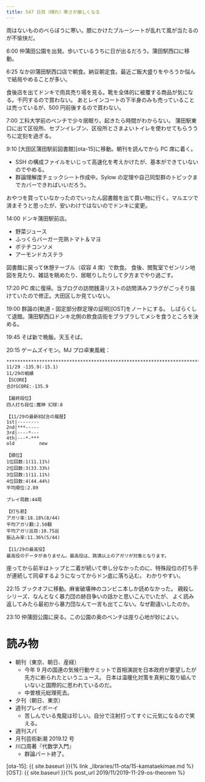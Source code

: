 ```yaml
---
title: 547 日目（晴れ）寒さが厳しくなる
---
```


雨はないもののべらぼうに寒い。膝にかけたブルーシートが乱れて風が当たるのが不愉快だ。

6:00 仲蒲田公園を出発。歩いているうちに日が出るだろう。蒲田駅西口に移動。

6:25 なか卯蒲田駅西口店で朝食。納豆朝定食。最近ご飯大盛りをやろうか悩んで結局やめることが多い。

食後店を出てドンキで雨具売り場を見る。靴を全体的に被覆する商品が気になる。千円するので買わない。
あとレインコートの下半身のみも売っていることは売っているが、500 円前後するので買わない。

7:00 工科大学前のベンチで少々居眠り。起きたら時間がわからない。
蒲田駅東口に出て区役所、セブンイレブン、区役所とさまよいトイレを使わせてもらううちに定刻を過ぎる。

9:10 [大田区蒲田駅前図書館][ota-15]に移動。朝刊を読んでから PC 席に着く。

* SSH の構成ファイルをいじって高速化を考えかけたが、基本ができていないのでやめる。
* 群論理解度チェックシート作成中。Sylow の定理や自己同型群のトピックまでカバーできればいいだろう。

おやつを買っていなかったのでいったん図書館を出て買い物に行く。マルエツで済まそうと思ったが、安いわけではないのでドンキに変更。

14:00 ドンキ蒲田駅前店。
* 野菜ジュース
* ふっくらバーガー完熟トマト＆マヨ
* ポテチコンソメ
* アーモンドカステラ

図書館に戻って休憩テーブル（収容 4 席）で飲食。
食後、閲覧室でゼンリン地図を見たり、雑誌を眺めたり、居眠りしたりして夕方までやり過ごす。

17:20 PC 席に復帰。当ブログの訪問銭湯リストの訪問済みフラグがごっそり抜けていたので修正。大田区しか見ていない。

19:00 群論の[軌道・固定部分群定理の証明][OST]をノートにする。
しばらくして退館。蒲田駅西口ドンキ北側の飲食店街をブラブラしてメシを食うところを決める。

19:45 そば新で晩飯。天玉そば。

20:15 ゲームズイモン。MJ プロ卓東風戦：

```text
********************************************************************************
11/29 -135.9(-15.1)
11/29の戦績
【SCORE】
合計SCORE:-135.9

【最終段位】
四人打ち段位:魔神 幻球:8

【11/29の最新8試合の履歴】
1st|--------
2nd|***-----
3rd|----*---
4th|---*-***
old         new

【順位】
1位回数:1(11.11%)
2位回数:3(33.33%)
3位回数:1(11.11%)
4位回数:4(44.44%)
平均順位:2.89

プレイ局数:44局

【打ち筋】
アガリ率:18.18%(8/44)
平均アガリ翻:2.50翻
平均アガリ巡目:10.75巡
振込み率:11.36%(5/44)

【11/29の最高役】
最高役のデータがありません。最高役は、跳満以上のアガリが対象となります。
```

座ってから前半はトップと二着が続いて申し分なかったのに、特殊段位の打ち手が連続して同卓するようになってからドン底に落ち込む。
わかりやすい。

22:15 ブックオフに移動。麻雀破壊神のコンビニ本しか読めなかった。
親殺しシリーズ、なんとなく暴力団の跡目争いの話かと思いこんでいたが、
よく読み返してみたら最初から暴力団なんて一言も出てこない。なぜ勘違いしたのか。

23:10 仲蒲田公園に戻る。この公園の奥のベンチは座り心地が妙によい。

# 読み物

* 朝刊（東京、朝日、産経）
  * 今年 9 月の国連の気候行動サミットで首相演説を日本政府が要望したが先方に断られたというニュース。
    日本は温暖化対策を真剣に取り組んでいないと国際的に思われているのだ。
  * 中曽根元総理死去。
* 夕刊（朝日、東京）
* 週刊プレイボーイ
  * 苦しんでいる鬼龍は珍しい。自分で注射打ってすぐに元気になるので笑える。
* 週刊スパ
* 月刊芸術新潮 2019.12 号
* 川口周著『代数学入門』
  * 群論パート終了。

[ota-15]: {{ site.baseurl }}{% link _libraries/11-ota/15-kamataekimae.md %}
[OST]: {{ site.baseurl }}{% post_url 2019/11/2019-11-29-os-theorem %}
